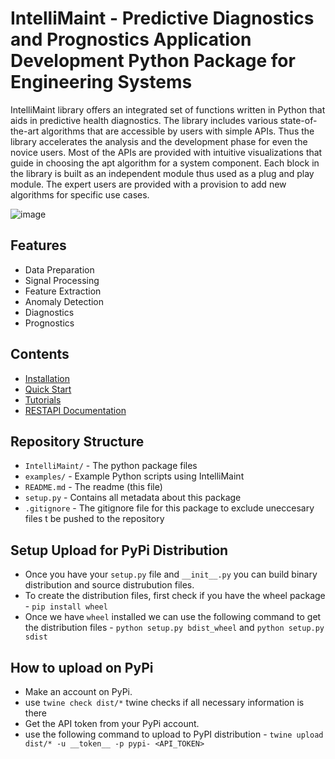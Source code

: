 # IntelliMaint - Predictive Diagnostics and Prognostics Application Development Python Package for Engineering Systems
IntelliMaint library offers an integrated set of functions written in Python that aids in predictive health diagnostics. The library includes various state-of-the-art algorithms that are accessible by users with simple APIs. Thus the library accelerates the analysis and the development phase for even the novice users. Most of the APIs are provided with intuitive visualizations that guide in choosing the apt algorithm for a system component. Each block in the library is built as an independent module thus used as a plug and play module. The expert users are provided with a provision to add new algorithms for specific use cases.


![image](https://github.com/bkramesh64/intellimaint-0.2/assets/29832933/38402759-d569-4410-b51f-36eb8b043785)


## Features

- Data Preparation
- Signal Processing
- Feature Extraction
- Anomaly Detection
- Diagnostics
- Prognostics

## Contents

- [Installation](docs/installation.md)
- [Quick Start](docs/quickstart.md)
- [Tutorials](docs/tutorial.md)
- [RESTAPI Documentation](docs/api.md)


## Repository Structure
- `IntelliMaint/` - The python package files <br />
- `examples/` - Example Python scripts using IntelliMaint <br />
- `README.md` - The readme (this file) <br />
- `setup.py` - Contains all metadata about this package <br />
- `.gitignore` - The gitignore file for this package to exclude uneccesary files t be pushed to the repository <br />

## Setup Upload for PyPi Distribution
- Once you have your `setup.py` file and `__init__.py` you can build binary distribution and source distrubution files.
- To create the distribution files, first check if you have the wheel package - `pip install wheel` <br />
- Once we have `wheel` installed we can use the following command to get the distribution files - `python setup.py bdist_wheel` and `python setup.py sdist` <br />

## How to upload on PyPi
- Make an account on PyPi. <br />
- use `twine check dist/*` twine checks if all necessary information is there  <br />
- Get the API token from your PyPi account. <br />
- use the following command to upload to PyPI distribution -  `twine upload dist/* -u __token__ -p pypi- <API_TOKEN>` <br />


